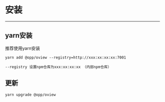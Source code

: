 # 安装

---

## yarn安装

推荐使用yarn安装

    yarn add @opp/oview --registry=http://xxx:xx:xx:xx:7001

    --registry 设置npm仓库为xxx:xx:xx:xx （内部npm仓库） 

## 更新

    yarn upgrade @opp/oview

